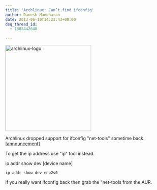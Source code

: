 ```yaml
---
title: 'Archlinux: Can’t find ifconfig'
author: Danesh Manoharan
date: 2013-06-10T14:23:43+00:00
dsq_thread_id:
  - 1385442648

---
```

[<img loading="lazy" class="alignnone  wp-image-3223" alt="archlinux-logo" src="/wp-content/uploads/2013/06/archlinux-logo-450x450.jpg" width="270" height="270" srcset="/wp-content/uploads/2013/06/archlinux-logo-450x450.jpg 450w, /wp-content/uploads/2013/06/archlinux-logo-150x150.jpg 150w, /wp-content/uploads/2013/06/archlinux-logo.jpg 512w" sizes="(max-width: 270px) 100vw, 270px" />][1]

Archlinux dropped support for ifconfig "net-tools" sometime back. [[announcement][2]]

To get the ip address use "ip" tool instead.

ip addr show dev [device name]

`ip addr show dev enp2s0`

If you really want ifconfig back then grab the "net-tools from the AUR.

 [1]: /wp-content/uploads/2013/06/archlinux-logo.jpg
 [2]: https://www.archlinux.org/news/deprecation-of-net-tools/